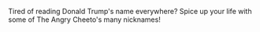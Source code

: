 Tired of reading Donald Trump's name everywhere? Spice up your life with some of The Angry Cheeto's many nicknames!